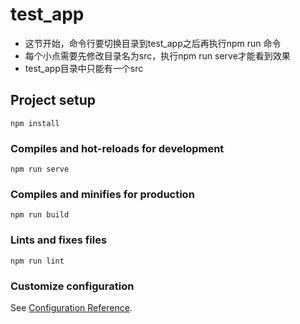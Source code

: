 # test_app
- 这节开始，命令行要切换目录到test_app之后再执行npm run 命令
- 每个小点需要先修改目录名为src，执行npm run serve才能看到效果
- test_app目录中只能有一个src

## Project setup
```
npm install
```

### Compiles and hot-reloads for development
```
npm run serve
```

### Compiles and minifies for production
```
npm run build
```

### Lints and fixes files
```
npm run lint
```

### Customize configuration
See [Configuration Reference](https://cli.vuejs.org/config/).
